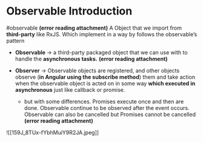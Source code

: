 # Observable Introduction
#observable
 **(error reading attachment)**
A Object that we import from **third-party** like RxJS. Which implement in a way by follows the observable’s pattern

- **Observable** -> a third-party packaged object that we can use with to handle the **asynchronous tasks.**
 **(error reading attachment)**

- **Observer** -> Observable objects are registered, and other objects observe (**in Angular using the subscribe method**) them and take action when the observable object is acted on in some way **which executed in asynchronous** just like callback or promise. 
	- but with some differences. Promises execute once and then are done. Observable continue to be observed after the event occurs. Observable can also be cancelled but Promises cannot be cancelled 
 **(error reading attachment)**



![[159J_8TUx-fYbhMuiY9R2JA.jpeg]]